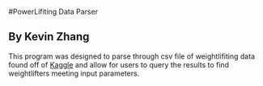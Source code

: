 #PowerLifiting Data Parser
## By Kevin Zhang

This program was designed to parse through csv file of weightlifiting data found off of [Kaggle](https://www.kaggle.com/open-powerlifting/powerlifting-database)
and allow for users to query the results to find weightlifters meeting input parameters.
